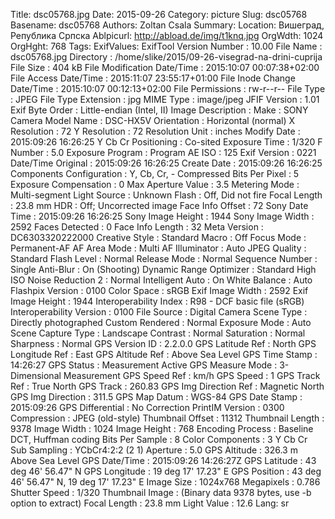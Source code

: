 Title: dsc05768.jpg
Date: 2015-09-26
Category: picture
Slug: dsc05768
Basename: dsc05768
Authors: Zoltan Csala
Summary:
Location: Вишеград, Република Српска
Ablpicurl: http://abload.de/img/t1knq.jpg
OrgWdth: 1024
OrgHght: 768
Tags:
ExifValues: ExifTool Version Number : 10.00
            File Name : dsc05768.jpg
            Directory : /home/slike/2015/09-26-visegrad-na-drini-cuprija
            File Size : 404 kB
            File Modification Date/Time : 2015:10:07 00:07:38+02:00
            File Access Date/Time : 2015:11:07 23:55:17+01:00
            File Inode Change Date/Time : 2015:10:07 00:12:13+02:00
            File Permissions : rw-r--r--
            File Type : JPEG
            File Type Extension : jpg
            MIME Type : image/jpeg
            JFIF Version : 1.01
            Exif Byte Order : Little-endian (Intel, II)
            Image Description :
            Make : SONY
            Camera Model Name : DSC-HX5V
            Orientation : Horizontal (normal)
            X Resolution : 72
            Y Resolution : 72
            Resolution Unit : inches
            Modify Date : 2015:09:26 16:26:25
            Y Cb Cr Positioning : Co-sited
            Exposure Time : 1/320
            F Number : 5.0
            Exposure Program : Program AE
            ISO : 125
            Exif Version : 0221
            Date/Time Original : 2015:09:26 16:26:25
            Create Date : 2015:09:26 16:26:25
            Components Configuration : Y, Cb, Cr, -
            Compressed Bits Per Pixel : 5
            Exposure Compensation : 0
            Max Aperture Value : 3.5
            Metering Mode : Multi-segment
            Light Source : Unknown
            Flash : Off, Did not fire
            Focal Length : 23.8 mm
            HDR : Off; Uncorrected image
            Face Info Offset : 72
            Sony Date Time : 2015:09:26 16:26:25
            Sony Image Height : 1944
            Sony Image Width : 2592
            Faces Detected : 0
            Face Info Length : 32
            Meta Version : DC6303320222000
            Creative Style : Standard
            Macro : Off
            Focus Mode : Permanent-AF
            AF Area Mode : Multi
            AF Illuminator : Auto
            JPEG Quality : Standard
            Flash Level : Normal
            Release Mode : Normal
            Sequence Number : Single
            Anti-Blur : On (Shooting)
            Dynamic Range Optimizer : Standard
            High ISO Noise Reduction 2 : Normal
            Intelligent Auto : On
            White Balance : Auto
            Flashpix Version : 0100
            Color Space : sRGB
            Exif Image Width : 2592
            Exif Image Height : 1944
            Interoperability Index : R98 - DCF basic file (sRGB)
            Interoperability Version : 0100
            File Source : Digital Camera
            Scene Type : Directly photographed
            Custom Rendered : Normal
            Exposure Mode : Auto
            Scene Capture Type : Landscape
            Contrast : Normal
            Saturation : Normal
            Sharpness : Normal
            GPS Version ID : 2.2.0.0
            GPS Latitude Ref : North
            GPS Longitude Ref : East
            GPS Altitude Ref : Above Sea Level
            GPS Time Stamp : 14:26:27
            GPS Status : Measurement Active
            GPS Measure Mode : 3-Dimensional Measurement
            GPS Speed Ref : km/h
            GPS Speed : 1
            GPS Track Ref : True North
            GPS Track : 260.83
            GPS Img Direction Ref : Magnetic North
            GPS Img Direction : 311.5
            GPS Map Datum : WGS-84
            GPS Date Stamp : 2015:09:26
            GPS Differential : No Correction
            PrintIM Version : 0300
            Compression : JPEG (old-style)
            Thumbnail Offset : 11312
            Thumbnail Length : 9378
            Image Width : 1024
            Image Height : 768
            Encoding Process : Baseline DCT, Huffman coding
            Bits Per Sample : 8
            Color Components : 3
            Y Cb Cr Sub Sampling : YCbCr4:2:2 (2 1)
            Aperture : 5.0
            GPS Altitude : 326.3 m Above Sea Level
            GPS Date/Time : 2015:09:26 14:26:27Z
            GPS Latitude : 43 deg 46' 56.47" N
            GPS Longitude : 19 deg 17' 17.23" E
            GPS Position : 43 deg 46' 56.47" N, 19 deg 17' 17.23" E
            Image Size : 1024x768
            Megapixels : 0.786
            Shutter Speed : 1/320
            Thumbnail Image : (Binary data 9378 bytes, use -b option to extract)
            Focal Length : 23.8 mm
            Light Value : 12.6
Lang: sr

